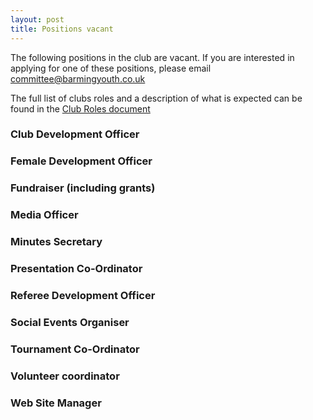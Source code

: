 ```yaml
---
layout: post
title: Positions vacant
---
```


The following positions in the club are vacant. If you are interested in applying for one of these positions, please email committee@barmingyouth.co.uk

The full list of clubs roles and a description of what is expected can be found in the [Club Roles document](https://drive.google.com/open?id=0B1cbuv4IxxadcE9PVHpxZjBmdjA)


### Club Development Officer	
### Female Development Officer	
### Fundraiser (including grants)	
### Media Officer	
### Minutes Secretary	
### Presentation Co-Ordinator	
### Referee Development Officer	
### Social Events Organiser	
### Tournament Co-Ordinator	
### Volunteer coordinator	
### Web Site Manager

